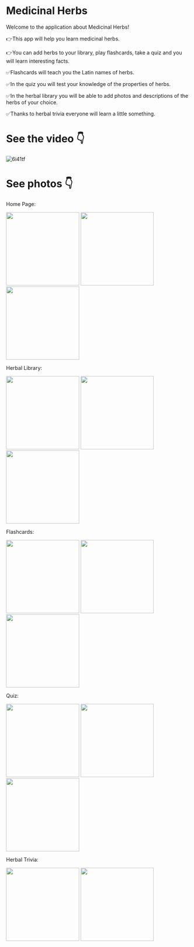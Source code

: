 # Medicinal Herbs

Welcome to the application about Medicinal Herbs!  



👉This app will help you learn medicinal herbs.

👉You can add herbs to your library, play flashcards, take a quiz and you will learn interesting facts.


✅Flashcards will teach you the Latin names of herbs.

✅In the quiz you will test your knowledge of the properties of herbs.

✅In the herbal library you will be able to add photos and descriptions of the herbs of your choice.

✅Thanks to herbal trivia everyone will learn a little something.


# See the video 👇

![6i41tf](https://user-images.githubusercontent.com/100914676/171218129-3897f807-1882-4eb6-b24f-321478c586b3.gif)


# See photos 👇

Home Page:

<img src="assets/screenshots/screenshot2.png" width=200>    <img src="assets/screenshots/screenshot13.png" width=200>  <img src="assets/screenshots/screenshot1.png" width=200>   

Herbal Library:

<img src="assets/screenshots/screenshot3.png" width=200>    <img src="assets/screenshots/screenshot4.png" width=200>   <img src="assets/screenshots/screenshot5.png" width=200>  


Flashcards:

<img src="assets/screenshots/screenshot11.png" width=200>   <img src="assets/screenshots/screenshot7.png" width=200>  <img src="assets/screenshots/screenshot12.png" width=200> 

Quiz:

<img src="assets/screenshots/screenshot8.png" width=200>   <img src="assets/screenshots/screenshot9.png" width=200>   <img src="assets/screenshots/screenshot10.png" width=200> 

Herbal Trivia:

<img src="assets/screenshots/screenshot14.png" width=200>  <img src="assets/screenshots/screenshot15.png" width=200>

 
